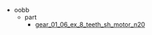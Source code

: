 * oobb
  * part
    * [gear_01_06_ex_8_teeth_sh_motor_n20](oobb/part/gear_01_06_ex_8_teeth_sh_motor_n20)
